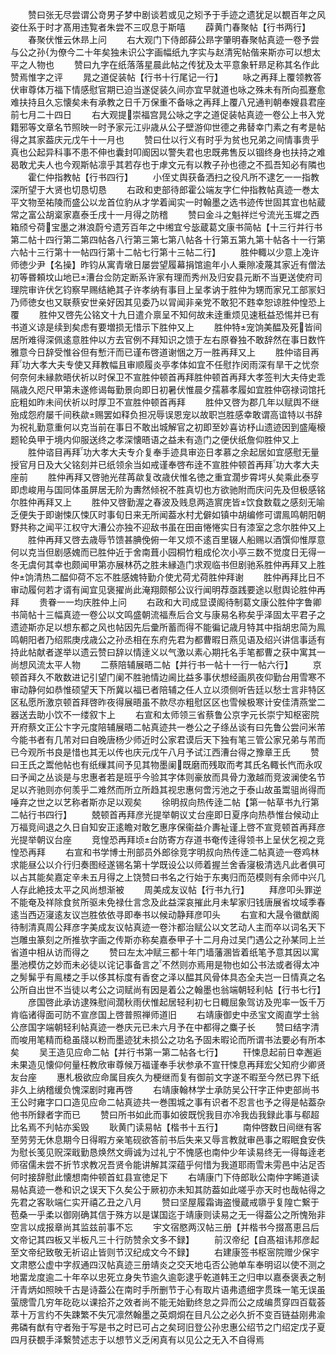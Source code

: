 <!-- { "loadSidebar": true } -->
　　赞曰张无尽尝谓公竒男子梦中剧谈若或见之矧予于手迹之遗犹足以覩百年之风姿仕系于时才髙用违覧者朱尝不三叹息于斯嘻
　　薜黄门春聚帖【行书两行】
　　春聚伏惟云休昻上问
　　右大观门下侍郎薛公昻字肇明春聚帖真迹一卷予尝与公之孙为僚今二十年矣独未识公字画幅纸九字实与赵清宪帖偕来斯亦可以想太平之人物也
　　赞曰九字在纸落落星晨此帖之传犹及太平意象轩昻足称其名作此赞焉惟字之评
　　晁之道促装帖【行书十行尾记一行】
　　咏之再拜上覆领教答伏审尊体万福下情感慰官期已迫当遂促装久间亦宜早就道也咏之殊未有所向孤蹇愈难扶持且久忘懐矣未有承教之日千万保重不备咏之再拜上覆八兄通判朝奉嫂县君座前七月二十四日
　　右大观提崇福宫晁公咏之字之道促装帖真迹一卷公上书入党籍邪等文章名节照映一时予家元江丱歳从公子壁游仰世德之弗替幸门素之有考是帖得之其家葢庆元戊午十一月也
　　赞曰仕以行义有时乎为贫也兄弟之间情事贵乎真也公起异科事不患不伸也囊封叩阍因以警失君也忠既弗售反以锢终身也扶持之难曷敢尤夫人也今观斯帖凛乎其若存也于虖文元有以教子孙也德之不孤吾知必有隣也
　　霍仁仲指教帖【行书四行】
　　小侄丈舆获备洒扫之役凡所不逮乞一一指教深所望于大贤也切恳切恳
　　右政和吏部待郎霍公端友字仁仲指教帖真迹一巻太平文物至祐陵而盛公以龙首位豹从才学着闻实一时翰墨之选书迹传世固其宜也帖蔵常之富公胡楶家嘉泰壬戌十一月得之防稽
　　赞曰金斗之魁祥烂兮流光玉墀之西箱颀兮荷宝墨之淋浪蔚兮遗芳百年之中缃宜兮毖蔵葛文康书简帖【十三行并行书第二帖十四行第二第四帖各八行第三第七第八帖各十行第五第九第十帖各十一行第六帖十三行第十一帖四行第十二帖七行第十三帖二行】
　　胜仲輙以少意上凂许师徳少尹【名操】昨钧从寓青墩日屡尝望履幕捐馆逾年小人乗隙凌蔑其家近有僧法初等昬頼坟山地已漕台佥防定断系许家有理而秀州及归安县元断不当更送使府司理院审许伏乞钧察早赐结絶其子许孝纳有事目上呈孝讷于胜仲为甥而家兄工部冡妇乃师徳女也又联蔡安世亲好因其见委乃以冐闻非亲党不敢犯不韪幸恕谅胜仲惶恐上覆
　　胜仲又啓先公铭文十九日遣介禀呈不知何故未逹重烦见速秖益恐惕并已有书道义谅是续到矣虑有要増损无惜示下胜仲又上
　　胜仲特宠饷美醖及死皆间居所难得深佩逺意胜仲以方去官例不拜知识之馈于左右原眷独不敢辞然在事日数忤雅意今日辞受惟谷但有慙汗而已谨布啓道谢悃之万一胜再拜又上
　　胜仲谘目再拜功大孝大夫专使又拜教幅且审顺履炎亭孝体如宜不任慰拃闵雨深有旱干之忧奈何奈何未縁款晤伏祈以时保卫不宣胜仲顿首再拜胜仲顿首再拜大孝签判大夫侍史乖隔歳久咫尺甲第未遂修谒每勤景向即日初暑伏惟晨夕孺慕孝履如宜胜仲窃禄词馆托庇粗如昨未间伏祈以时厚卫不宣胜仲顿首再拜
　　胜仲又啓为郡几年以赋舆不继殆成怨府屡千间秩歘赐罢如释负担况辱误恩宠以故职岂胜感幸敢谓高谊特以书辞为祝礼勤意重何以克当前在事日不敢出城解官之初即至妙喜访杼山遗迹因到盛庵榱题轮奂甲于境内仰服送终之孝深懐晤语之益未有造门之便伏纸詹仰胜仲又上
　　胜仲谘目再拜功大孝大夫专介复奉手迹具审迩日孝慕之余起居如宜感慰无量授官月日及大父铭刻并已纸领余当如戒谨奉啓布逹不宣胜仲顿首再拜功大孝大夫座前
　　胜仲再拜又啓驰光荏苒歘复改歳伏惟名徳之重宜濶步霄堮乆矣乘此泰亨即虑峻用与国同体虽屏居无阶为夀然倾祝不胜真切也方欲驰附而庆问先及但极感铭尔胜仲再拜又上
　　胜仲又啓勤渥之春波及贱息两造賔庑皆饮食数载之感刻无喻乏便失于即谢悚仄悚仄时事旬日来无所闻葢水村尤僻如镇中胡编修可谓鳯鸣朝阳朝野共称之闻平江权守大漕公亦独不迎敌书虽在田亩惓惓实日有漆室之念尔胜仲又上
　　胜仲再拜又啓去歳辱节馈甚腆俛俯一年又烦不逺百里辍人船赐以酒馔仰惟厚意何以克当但剧感媿而已胜仲近于舍南葺小园桐竹粗成伦次小亭三数不觉度日无得一冬无虞何其幸也颇闻甲第亦展林芿之胜未縁造门求观临书但剧驰系胜仲再拜又上胜仲饷清热二醖仰荷不忘不胜感媿特勤介使尤荷尤荷胜仲拜谢
　　胜仲再拜比日不审动履何若才谞有闻宜见褒擢尚此淹翔颇郁公议行闻明荐亟践要途以慰舆论胜仲再拜
　　贵眷一一均庆胜仲上问
　　右政和大司成显谟阁待制葛文康公胜仲字鲁卿书简帖十三幅真迹一卷公以文鸣盛朝流福焘后合文与康易名称矣乎泽固太平君子之遗迹斯亦足以想东都之风也帖因先后彚所蓄而得不能徧记歳月特其中指胡忠简为鳯鸣朝阳者乃绍熙庚戌歳公之孙丞相在东府先君为都曹暇日燕见语及绍兴讲信事适有持此帖献者遂举以遗云赞曰辞以情逹义以气激以素心期托名手笔都曹之获中寓其一尚想风流太平人物
　　二蔡陪辅展晤二帖【并行书一帖十一行一帖六行】
　　京顿首拜久不敢数进记引望门阑不胜驰情边阃比益多事伏想经画夙夜仰勤台用雪寒不审动静何如恭惟硕望天下所冀以福已者陪辅之任人立以须侧听告廷以愁士言非特区区私愿所激京顿首拜啓昨夜得展晤虽不款尽亦粗慰区区也雪候极寒计安佳清燕堂二器送去助小饮不一缕叙卞上
　　右宣和太师领三省蔡鲁公京字元长崇宁知枢密院开府蔡文正公卞字元度陪辅展晤二帖真迹共一巻公之子绦丛谈有曰先鲁公尝问米芾今能书者有几芾对曰自晚唐杨少师近时公家君谟后天下独有笔三管公家兄弟与芾而已今观所书良是惜也其无以传也庆元戊午八月予试江西漕台得之豫章王氏
　　赞曰王氏之鬻他帖也有纸缫其间予见其物墨阑既磨而残取而考其氏名輙长忾而永叹曰予闻之丛谈是与忠惠者若是班乎今验其字体则豪放而具骨力激越而竞波澜使名节足以齐驰则亦何羡乎二难然而所立所趋其视忠惠何啻污池之于泰山故虽鬻驵尚得而唾弃之世之以艺称者斯亦足以观矣
　　徐明叔向热传逹二帖【第一帖草书九行第二帖行书四行】
　　兢顿首再拜彦光提举朝议丈台座即日夏序向热恭惟台候动止万福竞间退之久日自知安正逺瞻对敢乞惠序保衞益介夀祉谨上啓不宣竞顿首再拜彦光提举朝议台座
　　竞惶恐再拜顷台防寄方存道书奄传逹得领书上呈伏乞视之竞惶恐再拜
　　右宣和书学博士刑部员外郎徐竞字明叔向热传逹二帖真迹一卷鸡林求能昼公以介行归奏图经遂锡名第十学既设公以师着握兰舍香寖极清选凡此者俱可以占其能矣嘉定辛未五月得之上饶赞曰书名之行始于东夷归而范模则有余师中兴几人存此絶技太平之风尚想渐被
　　周美成友议帖【行书九行】
　　拜彦叩头罪逆不能奄及祥除食贫所驱未免禄仕言念及此益深哀摧此月未挈家归钱唐展省坟域季春逺当西迈寖逺友议岂胜依依寻即奉书以候动静拜彦叩头
　　右宣和大晟令徽猷阁待制清真周公拜彦字美成友议帖真迹一卷汴都治赋公以文艺动人主而卒以词名天下岂雕虫篆刻之所推欤字画之传斯亦称矣嘉泰甲子十二月舟过吴门遇公之孙某同上兰省道中相从访而得之
　　赞曰左太冲赋三都十年门墙藩溷皆着纸笔予意其因以寓墨池模仿之妙而未必徒以诧记事备言之不然则亦焉用是物也如公书法或者得太冲之髣髴乎有鳯楼之手以侈其标度有香奁之泽以醖其风骨体具态全夫岂一日情真之名公所自出世不当徒以考公之词赋尚有因是着公之翰墨也翁端朝轻利帖【行书七行】
　　彦国啓此承访逮殊慰间濶秋雨伏惟起居轻利初七日輙屈象驾访及兜率一饭千万肯临诸得面可防不宣彦国上啓普照禅师道旧
　　右靖康御史中丞宝文阁直学士翁公彦国字端朝轻利帖真迹一巻庆元已未六月予在中都得之麋子长
　　赞曰结字清而唆用笔精而稳虽牋以粉而墨迹犹未损公之功名予固未暇论而所谓书法要必有所本矣
　　吴王造见应命二帖【并行书第一第二帖各七行】
　　幵悚息起前日幸邂逅未果造见懐仰何量枉教欣审尊候万福谨奉手状参承不宣幵悚息再拜宏父知府少卿贤友台座
　　惠札极欲应命属目疾久为梗继而复有御前文字遂不暇至今然已界下纸非久上纳稽缓负愧深剧时雍再啓
　　右靖康翰林学士承防吴公幵字正仲吏部尚书王公时雍字口口造见应命二帖真迹共一巻围城之事有识者不忍言也予之得是帖葢杂他书所録者字而已
　　赞曰所书如此而事如彼既恱我目亦冷我齿我録此事与郗超比名焉不刋帖亦奚毁
　　耿黄门读易帖【楷书十五行】
　　南仲啓数日间继有客至劳劳无休息期今日得暇方亲笔砚欲答前书后失来又辱言教就审邑事之暇眠食安佚为慰长笺见贶深戢勤恳焕然文缛诚为过礼宁不愧感也南仲少年读易终无一得每逹老师宿儒未尝不折节求教况吾贤令能讲解其深蕴乎何惜为我道耶雨雪未雱邑中沾足否何时接辞慰此懐想南仲顿首虹县宣徳足下
　　右靖康门下侍郎耿公南仲字睎道读易帖真迹一巻和识之误天下久矣公于厥初亦未知其防葢如此嗟乎亦天时也哉帖得之先君之客耿端仁实开禧乙丑之八月
　　赞曰坚屋履霜诲盗慢蔵戒隳乎复隍亡繋于苞桑一乎柔以御刚确其信于殊方以是谋国迄于靖康则读易之无一得葢公之所愧殆非空言以成报章尚其监兹前事不忘
　　宇文宿愍两汉帖三册【并楷书今掇髙恵吕后文帝记其四板又半板凡三十行防赞余文多不録】
　　前汉帝纪【自髙祖讳邦彦起至文帝纪致敬无祈诏止皆则节汉纪成文今不録】
　　右建康签书枢宻院赠少保宇文肃愍公虚中字叔通四汉帖真迹三册靖炎之交天地屯否公驰单车奉明诏以使不测之地畱龙度逾二十年卒以忠死立身失节逾久逾彰逮乎乾道韩王之归申以嘉泰褒表之制汗青炳如照映千古是诗葢公在南时手所删节于心有取片语弗遗细字贯珠一笔无误虽萤牕雪几穷年矻矻以课拾芥之效者尚不能无始勤终怠之异而公之成编贯穿四百载荟萃十万言约不失踈繁不失冗凛然翰墨之英烱烔在目凡公之必久折不变百链益刚弗渝弗磷有猷有守者殆于写是书之时已可占之矣珂旧登公孙忠惠公绍节之门绍定戊子夏四月获覩手泽繋赞述志于以想节义乏闲真有以见公之无入不自得焉
